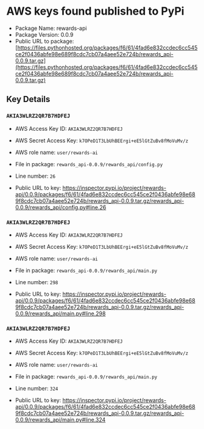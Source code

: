 # AWS keys found published to PyPi

* Package Name: rewards-api
* Package Version: 0.0.9
* Public URL to package: [https://files.pythonhosted.org/packages/f6/61/4fad6e832ccdec6cc545ce2f0436abfe98e689f8cdc7cb07a4aee52e724b/rewards_api-0.0.9.tar.gz](https://files.pythonhosted.org/packages/f6/61/4fad6e832ccdec6cc545ce2f0436abfe98e689f8cdc7cb07a4aee52e724b/rewards_api-0.0.9.tar.gz)

## Key Details

### `AKIA3WLRZ2QR7B7HDFEJ`

* AWS Access Key ID: `AKIA3WLRZ2QR7B7HDFEJ`
* AWS Secret Access Key: `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` 
* AWS role name: `user/rewards-ai`
* File in package: `rewards_api-0.0.9/rewards_api/config.py`
* Line number: `26`

* Public URL to key: https://inspector.pypi.io/project/rewards-api/0.0.9/packages/f6/61/4fad6e832ccdec6cc545ce2f0436abfe98e689f8cdc7cb07a4aee52e724b/rewards_api-0.0.9.tar.gz/rewards_api-0.0.9/rewards_api/config.py#line.26



### `AKIA3WLRZ2QR7B7HDFEJ`

* AWS Access Key ID: `AKIA3WLRZ2QR7B7HDFEJ`
* AWS Secret Access Key: `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` 
* AWS role name: `user/rewards-ai`
* File in package: `rewards_api-0.0.9/rewards_api/main.py`
* Line number: `298`

* Public URL to key: https://inspector.pypi.io/project/rewards-api/0.0.9/packages/f6/61/4fad6e832ccdec6cc545ce2f0436abfe98e689f8cdc7cb07a4aee52e724b/rewards_api-0.0.9.tar.gz/rewards_api-0.0.9/rewards_api/main.py#line.298



### `AKIA3WLRZ2QR7B7HDFEJ`

* AWS Access Key ID: `AKIA3WLRZ2QR7B7HDFEJ`
* AWS Secret Access Key: `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` 
* AWS role name: `user/rewards-ai`
* File in package: `rewards_api-0.0.9/rewards_api/main.py`
* Line number: `324`

* Public URL to key: https://inspector.pypi.io/project/rewards-api/0.0.9/packages/f6/61/4fad6e832ccdec6cc545ce2f0436abfe98e689f8cdc7cb07a4aee52e724b/rewards_api-0.0.9.tar.gz/rewards_api-0.0.9/rewards_api/main.py#line.324


